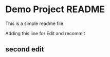 # Demo Project README

This is a simple readme file

Adding this line for Edit and recommit

## second edit
